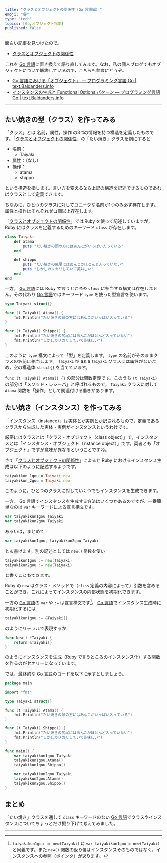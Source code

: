 ```yaml
---
title: "クラスとオブジェクトの関係性（Go 言語編）"
emoji: "😀"
type: "tech"
topics: [Go,オブジェクト指向]
published: false
---
```

面白い記事を見つけたので。

- [クラスとオブジェクトの関係性]

これを [Go 言語]に置き換えて語り直してみます。なお，私の個人ブログでもオブジェクトについて解説しているので，こちらも参考にどうぞ。

- [Go 言語における「オブジェクト」 — プログラミング言語 Go | text.Baldanders.info](http://text.baldanders.info/golang/object-oriented-programming/)
- [インスタンスの生成と Functional Options パターン — プログラミング言語 Go | text.Baldanders.info](http://text.baldanders.info/golang/functional-options-pattern/)

----

## たい焼きの型（クラス）を作ってみる

「クラス」とは 名前，属性，操作 の3つの情報を持つ構造を定義したものです。「[クラスとオブジェクトの関係性]」の「たい焼き」クラスを例にすると

- 名前：
    - Taiyaki
- 属性：（なし）
- 操作：
    - atama
    - shippo

という構造を指します。言い方を変えるなら上記の構造を記述できるものであればクラスとして定義できます。

ちなみに，ひとつのクラスに対してユニークな名前が1つのみ必ず存在します。属性と操作はそれぞれゼロ個以上存在します。

「[クラスとオブジェクトの関係性]」では Ruby を使って記述していますが， Ruby にはクラスを定義するためのキーワード `class` が存在します。

```ruby
class Taiyaki
    def atama
        puts "たい焼きの頭の方にはあんこがいっぱい入っている"
    end

    def shippo
        puts "たい焼きの尻尾にはあんこがほとんど入っていない"
        puts "しかしカリカリしていて美味しい"
    end
end
```

一方， [Go 言語]には Ruby で言うところの `class` に相当する構文は存在しません。その代わり [Go 言語]ではキーワード `type` を使った型宣言を使います。

```go
type Taiyaki struct{}

func (t Taiyaki) Atama() {
	fmt.Println("たい焼きの頭の方にはあんこがいっぱい入っている")
}

func (t Taiyaki) Shippo() {
	fmt.Println("たい焼きの尻尾にはあんこがほとんど入っていない")
	fmt.Println("しかしカリカリしていて美味しい")
}
```

このように `type` 構文によって「型」を定義します。 `type` の名前がそのままクラスの名前に相当します。 `Taiyaki` 型 a.k.a `Taiyaki` クラスには属性がないため，空の構造体 `struct{}` を当てています。

`func (t Taiyaki) Atama() {}` の部分は関数定義です。このうち `(t Taiyaki)` の部分は「メソッド・レシーバ」と呼ばれるもので， `Taiyaki` クラスに対して `Atama` 関数を「操作」として関連付ける働きがあります。

## たい焼き（インスタンス）を作ってみる

「インスタンス（instance）」は実体とか実例とか訳されるもので，定義であるクラスから生成した実体・実例がインスタンスというわけです。

厳密にはクラスとは「クラス・オブジェクト（class object）」で，インスタンスとは「インスタンス・オブジェクト（instance object）」です。両者とも「オブジェクト」ですが意味が異なるということですね。

さて「[クラスとオブジェクトの関係性]」によると Ruby におけるインスタンス生成は以下のように記述するようです。

```ruby
taiyakikun_1gou = Taiyaki.new
taiyakikun_2gou = Taiyaki.new
```

このように，ひとつのクラスに対していくつでもインスタンスを生成できます。

一方， [Go 言語]でインスタンスを生成する方法はいくつかあるのですが，一番簡単なのは `var` キーワードによる宣言構文です。

```go
var taiyakikun1gou Taiyaki
var taiyakikun2gou Taiyaki
```

あるいは，まとめて

```go
var taiyakikun1gou, taiyakikun2gou Taiyaki
```
とも書けます。別の記述としては `new()` 関数を使い

```go
taiyakikun1gou := new(Taiyaki)
taiyakikun2gou := new(Taiyaki)
```

と書くこともできます。

Ruby の `new` はクラス・メソッドで（`class` 定義の内容によって）引数を含めることができ，これによってインスタンスの内部状態を初期化できます。

一方の [Go 言語]の `var` や `:=` は宣言構文です[^st]。 [Go 言語]でインスタンス生成時に初期化するには

[^st]: `taiyakikun1gou := new(Taiyaki)` は `var taiyakikun1gou = new(Taiyaki)` と同義です。また `new()` 関数の返り値はインスタンスそのものではなく，インスタンスへの参照（ポインタ）が返ります。

```go
taiyakikun1gou := &Taiyaki{}
```

のようにリテラルで表現するか

```go
func New() *Taiyaki {
	return &Taiyaki{}
}
```

のようにインスタンスを生成（Ruby で言うところのインスタンス化）する関数を作るのがセオリーになっています。

では，最終的な [Go 言語]のコードを以下に示すとしましょう。

```go
package main

import "fmt"

type Taiyaki struct{}

func (t Taiyaki) Atama() {
	fmt.Println("たい焼きの頭の方にはあんこがいっぱい入っている")
}

func (t Taiyaki) Shippo() {
	fmt.Println("たい焼きの尻尾にはあんこがほとんど入っていない")
	fmt.Println("しかしカリカリしていて美味しい")
}

func main() {
	var taiyakikun1gou Taiyaki
	taiyakikun1gou.Atama()
	taiyakikun1gou.Shippo()

	var taiyakikun2gou Taiyaki
	taiyakikun2gou.Atama()
	taiyakikun2gou.Shippo()
}
```

## まとめ

「たい焼き」クラスを通して `class` キーワードのない [Go 言語]でクラスやインスタンスについてちょっとだけ掘り下げて考えてみました。

[Go 言語]: https://golang.org/ "The Go Programming Language"
[クラスとオブジェクトの関係性]: https://qiita.com/daisakuhazui/items/920bca4fe1ad28c77cef

----

